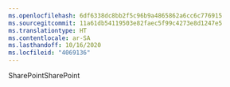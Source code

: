 ```yaml
---
ms.openlocfilehash: 6df6338dc8bb2f5c96b9a4865862a6cc6c776915
ms.sourcegitcommit: 11a61db54119503e82faec5f99c4273e8d1247e5
ms.translationtype: HT
ms.contentlocale: ar-SA
ms.lasthandoff: 10/16/2020
ms.locfileid: "4069136"
---
```

<span data-ttu-id="bfef0-101">SharePoint</span><span class="sxs-lookup"><span data-stu-id="bfef0-101">SharePoint</span></span>